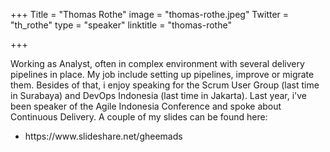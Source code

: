 +++
Title = "Thomas Rothe"
image = "thomas-rothe.jpeg"
Twitter = "th_rothe"
type = "speaker"
linktitle = "thomas-rothe"

+++

Working as Analyst, often in complex environment with several delivery pipelines in place. My job include setting up pipelines, improve or migrate them. Besides of that, i enjoy speaking for the Scrum User Group (last time in Surabaya) and DevOps Indonesia (last time in Jakarta). Last year, i've been speaker of the Agile Indonesia Conference and spoke about Continuous Delivery. A couple of my slides can be found here: 
<ul>
<li>https://www.slideshare.net/gheemads</li>
</ul>
